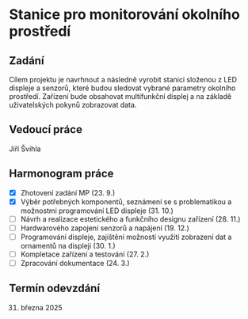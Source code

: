 # Stanice pro monitorování okolního prostředí

## Zadání
Cílem projektu je navrhnout a následně vyrobit stanici složenou z LED displeje a senzorů, které budou sledovat vybrané parametry okolního prostředí. Zařízení bude obsahovat multifunkční displej a na základě uživatelských pokynů zobrazovat data. 

## Vedoucí práce
Jiří Švihla

## Harmonogram práce
- [x]   Zhotovení zadání MP (23. 9.)
- [x]   Výběr potřebných komponentů, seznámení se s problematikou a možnostmi programování LED
displeje (31. 10.)
- [ ]   Návrh a realizace estetického a funkčního designu zařízení (28. 11.)
- [ ]   Hardwarového zapojení senzorů a napájení (19. 12.)
- [ ]   Programování displeje, zajištění možností využití zobrazení dat a ornamentů na displeji (30. 1.)
- [ ]   Kompletace zařízení a testování (27. 2.)
- [ ]   Zpracování dokumentace (24. 3.)

## Termín odevzdání
31. března 2025
